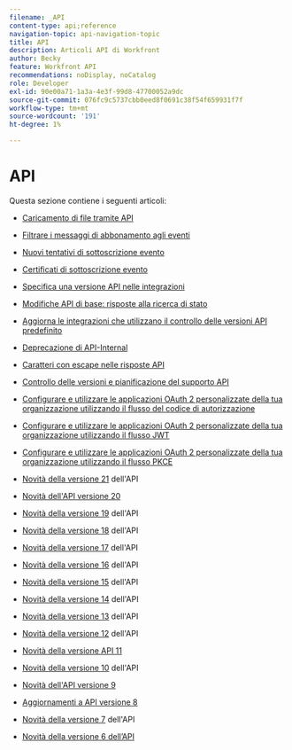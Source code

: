 ```yaml
---
filename: _API
content-type: api;reference
navigation-topic: api-navigation-topic
title: API
description: Articoli API di Workfront
author: Becky
feature: Workfront API
recommendations: noDisplay, noCatalog
role: Developer
exl-id: 90e00a71-1a3a-4e3f-99d8-47700052a9dc
source-git-commit: 076fc9c5737cbb0eed8f0691c38f54f659931f7f
workflow-type: tm+mt
source-wordcount: '191'
ht-degree: 1%

---
```


# API

Questa sezione contiene i seguenti articoli:

* [Caricamento di file tramite API](../../wf-api/api/uploading-files-api.md)
* [Filtrare i messaggi di abbonamento agli eventi](../../wf-api/api/filter-event-sub-messages.md)
* [Nuovi tentativi di sottoscrizione evento](../../wf-api/api/event-sub-retries.md)
* [Certificati di sottoscrizione evento](../../wf-api/api/event-sub-certs.md)
* [Specifica una versione API nelle integrazioni](../../wf-api/api/specify-api-version-integrations.md)

* [Modifiche API di base: risposte alla ricerca di stato](../../wf-api/api/api-changes-search.md)
* [Aggiorna le integrazioni che utilizzano il controllo delle versioni API predefinito](../../wf-api/api/update-default-api-versioning.md)
* [Deprecazione di API-Internal](../../wf-api/api/deprecation-api-internal.md)
* [Caratteri con escape nelle risposte API](../../wf-api/api/escaped-characters-api.md)
* [Controllo delle versioni e pianificazione del supporto API](../../wf-api/api/api-version-support-schedule.md)
* [Configurare e utilizzare le applicazioni OAuth 2 personalizzate della tua organizzazione utilizzando il flusso del codice di autorizzazione](../../wf-api/api/oauth-app-code-token-flow.md)
* [Configurare e utilizzare le applicazioni OAuth 2 personalizzate della tua organizzazione utilizzando il flusso JWT](../../wf-api/api/oauth-app-jwt-flow.md)
* [Configurare e utilizzare le applicazioni OAuth 2 personalizzate della tua organizzazione utilizzando il flusso PKCE](../../wf-api/api/oauth-app-pkce-flow.md)
* [Novità della versione 21](../../wf-api/api/new-api-version-20.md) dell&#39;API
* [Novità dell&#39;API versione 20](../../wf-api/api/new-api-version-21.md)
* [Novità della versione 19](../../wf-api/api/new-api-version-19.md) dell&#39;API
* [Novità della versione 18](../../wf-api/api/new-api-version-18.md) dell&#39;API
* [Novità della versione 17](../../wf-api/api/new-api-version-17.md) dell&#39;API
* [Novità della versione 16](../../wf-api/api/new-api-version-16.md) dell&#39;API
* [Novità della versione 15](../../wf-api/api/new-api-version-15.md) dell&#39;API
* [Novità della versione 14](../../wf-api/api/new-api-version-14.md) dell&#39;API
* [Novità della versione 13](../../wf-api/api/new-api-version-13.md) dell&#39;API
* [Novità della versione 12](../../wf-api/api/new-api-version-12.md) dell&#39;API
* [Novità della versione API 11](../../wf-api/api/new-api-version-11.md)
* [Novità della versione 10](../../wf-api/api/new-api-version-10.md) dell&#39;API
* [Novità dell&#39;API versione 9](../../wf-api/api/new-api-version-9.md)
* [Aggiornamenti a API versione 8](../../wf-api/api/new-api-version-8-updates.md)
* [Novità della versione 7](../../wf-api/api/new-api-version-7.md) dell&#39;API
* [Novità della versione 6 dell’API](../../wf-api/api/new-api-version-6.md)

